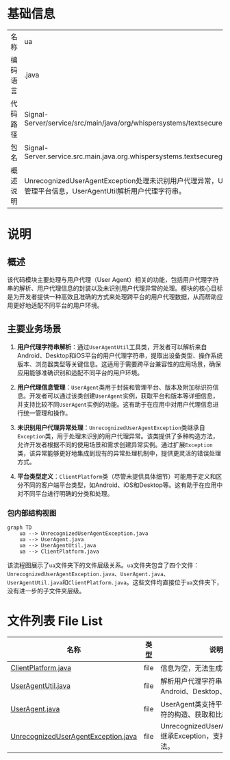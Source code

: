 # 基础信息

|      |      |
|------|------|
| 名称 | ua |
| 编码语言 | .java |
| 代码路径 | Signal-Server/service/src/main/java/org/whispersystems/textsecuregcm/util/ua |
| 包名 | Signal-Server.service.src.main.java.org.whispersystems.textsecuregcm.util.ua |
| 概述说明 | UnrecognizedUserAgentException处理未识别用户代理异常，UserAgent管理平台信息，UserAgentUtil解析用户代理字符串。 |

# 说明

## 概述
该代码模块主要处理与用户代理（User Agent）相关的功能，包括用户代理字符串的解析、用户代理信息的封装以及未识别用户代理异常的处理。模块的核心目标是为开发者提供一种高效且准确的方式来处理跨平台的用户代理数据，从而帮助应用更好地适配不同平台的用户环境。

## 主要业务场景
1. **用户代理字符串解析**：通过`UserAgentUtil`工具类，开发者可以解析来自Android、Desktop和iOS平台的用户代理字符串，提取出设备类型、操作系统版本、浏览器类型等关键信息。这适用于需要跨平台兼容性的应用场景，确保应用能够准确识别和适配不同平台的用户环境。
  
2. **用户代理信息管理**：`UserAgent`类用于封装和管理平台、版本及附加标识符信息。开发者可以通过该类创建`UserAgent`实例，获取平台和版本等详细信息，并支持比较不同`UserAgent`实例的功能。这有助于在应用中对用户代理信息进行统一管理和操作。

3. **未识别用户代理异常处理**：`UnrecognizedUserAgentException`类继承自`Exception`类，用于处理未识别的用户代理异常。该类提供了多种构造方法，允许开发者根据不同的使用场景和需求创建异常实例。通过扩展`Exception`类，该异常能够更好地集成到现有的异常处理机制中，提供更灵活的错误处理方式。

4. **平台类型定义**：`ClientPlatform`类（尽管未提供具体细节）可能用于定义和区分不同的客户端平台类型，如Android、iOS和Desktop等。这有助于在应用中对不同平台进行明确的分类和处理。


### 包内部结构视图

```mermaid
graph TD
    ua --> UnrecognizedUserAgentException.java
    ua --> UserAgent.java
    ua --> UserAgentUtil.java
    ua --> ClientPlatform.java
```

该流程图展示了`ua`文件夹下的文件层级关系。`ua`文件夹包含了四个文件：`UnrecognizedUserAgentException.java`、`UserAgent.java`、`UserAgentUtil.java`和`ClientPlatform.java`。这些文件均直接位于`ua`文件夹下，没有进一步的子文件夹层级。

# 文件列表 File List

| 名称   | 类型  | 说明 |
|-------|------|-------------|
| [ClientPlatform.java](ClientPlatform.md) | file | 信息为空，无法生成概要描述。 |
| [UserAgentUtil.java](UserAgentUtil.md) | file | 解析用户代理字符串，支持Android、Desktop、iOS平台。 |
| [UserAgent.java](UserAgent.md) | file | UserAgent类支持平台、版本、标识符的构造、获取和比较。 |
| [UnrecognizedUserAgentException.java](UnrecognizedUserAgentException.md) | file | UnrecognizedUserAgentException继承Exception，支持多种构造方法。 |


